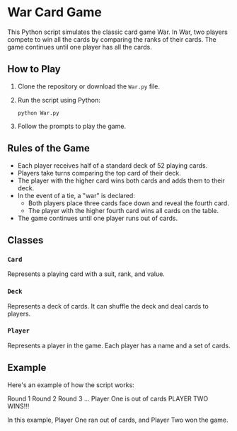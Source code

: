 # War Card Game

This Python script simulates the classic card game War. In War, two players compete to win all the cards by comparing the ranks of their cards. The game continues until one player has all the cards.

## How to Play

1. Clone the repository or download the `War.py` file.
2. Run the script using Python:

    ```
    python War.py
    ```

3. Follow the prompts to play the game.

## Rules of the Game

- Each player receives half of a standard deck of 52 playing cards.
- Players take turns comparing the top card of their deck.
- The player with the higher card wins both cards and adds them to their deck.
- In the event of a tie, a "war" is declared:
  - Both players place three cards face down and reveal the fourth card.
  - The player with the higher fourth card wins all cards on the table.
- The game continues until one player runs out of cards.

## Classes

### `Card`

Represents a playing card with a suit, rank, and value.

### `Deck`

Represents a deck of cards. It can shuffle the deck and deal cards to players.

### `Player`

Represents a player in the game. Each player has a name and a set of cards.

## Example

Here's an example of how the script works:

Round 1
Round 2
Round 3
...
Player One is out of cards
PLAYER TWO WINS!!!

In this example, Player One ran out of cards, and Player Two won the game.
